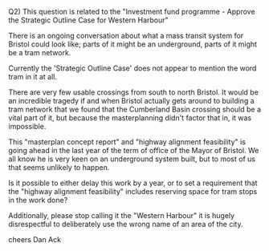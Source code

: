 Q2) This question is related to the "Investment fund programme - Approve the Strategic Outline Case for Western Harbour"

There is an ongoing conversation about what a mass transit system for
Bristol could look like; parts of it might be an underground, parts of
it might be a tram network.

Currently the 'Strategic Outline Case' does not appear to mention the word tram in it at all.

There are very few usable crossings from south to north Bristol. It
would be an incredible tragedy if and when Bristol actually gets around to
building a tram network that we found that the Cumberland Basin
crossing should be a vital part of it, but because the masterplanning
didn't factor that in, it was impossible.

This "masterplan concept report" and "highway alignment feasibility" is going ahead in the last year of the term of office of the Mayor of Bristol. We all know he is very keen on an underground system built, but to most of us that seems unlikely to happen.

Is it possible to either delay this work by a year, or to set a requirement that the "highway alignment feasibility" includes reserving space for tram stops in the work done?

Additionally, please stop calling it the "Western Harbour" it is hugely disrespectful to deliberately use the wrong name of an area of the city.

cheers
Dan
Ack